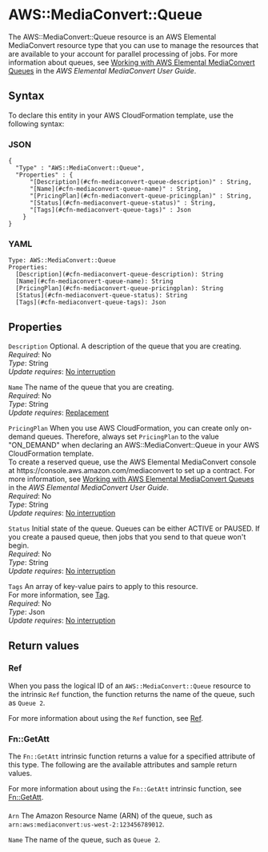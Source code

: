 # AWS::MediaConvert::Queue<a name="aws-resource-mediaconvert-queue"></a>

The AWS::MediaConvert::Queue resource is an AWS Elemental MediaConvert resource type that you can use to manage the resources that are available to your account for parallel processing of jobs\. For more information about queues, see [Working with AWS Elemental MediaConvert Queues](https://docs.aws.amazon.com/mediaconvert/latest/ug/working-with-queues.html) in the _AWS Elemental MediaConvert User Guide_\.

## Syntax<a name="aws-resource-mediaconvert-queue-syntax"></a>

To declare this entity in your AWS CloudFormation template, use the following syntax:

### JSON<a name="aws-resource-mediaconvert-queue-syntax.json"></a>

```
{
  "Type" : "AWS::MediaConvert::Queue",
  "Properties" : {
      "[Description](#cfn-mediaconvert-queue-description)" : String,
      "[Name](#cfn-mediaconvert-queue-name)" : String,
      "[PricingPlan](#cfn-mediaconvert-queue-pricingplan)" : String,
      "[Status](#cfn-mediaconvert-queue-status)" : String,
      "[Tags](#cfn-mediaconvert-queue-tags)" : Json
    }
}
```

### YAML<a name="aws-resource-mediaconvert-queue-syntax.yaml"></a>

```
Type: AWS::MediaConvert::Queue
Properties:
  [Description](#cfn-mediaconvert-queue-description): String
  [Name](#cfn-mediaconvert-queue-name): String
  [PricingPlan](#cfn-mediaconvert-queue-pricingplan): String
  [Status](#cfn-mediaconvert-queue-status): String
  [Tags](#cfn-mediaconvert-queue-tags): Json
```

## Properties<a name="aws-resource-mediaconvert-queue-properties"></a>

`Description` <a name="cfn-mediaconvert-queue-description"></a>
Optional\. A description of the queue that you are creating\.  
_Required_: No  
_Type_: String  
_Update requires_: [No interruption](https://docs.aws.amazon.com/AWSCloudFormation/latest/UserGuide/using-cfn-updating-stacks-update-behaviors.html#update-no-interrupt)

`Name` <a name="cfn-mediaconvert-queue-name"></a>
The name of the queue that you are creating\.  
_Required_: No  
_Type_: String  
_Update requires_: [Replacement](https://docs.aws.amazon.com/AWSCloudFormation/latest/UserGuide/using-cfn-updating-stacks-update-behaviors.html#update-replacement)

`PricingPlan` <a name="cfn-mediaconvert-queue-pricingplan"></a>
When you use AWS CloudFormation, you can create only on\-demand queues\. Therefore, always set `PricingPlan` to the value "ON_DEMAND" when declaring an AWS::MediaConvert::Queue in your AWS CloudFormation template\.  
To create a reserved queue, use the AWS Elemental MediaConvert console at https://console\.aws\.amazon\.com/mediaconvert to set up a contract\. For more information, see [Working with AWS Elemental MediaConvert Queues](https://docs.aws.amazon.com/mediaconvert/latest/ug/working-with-queues.html) in the _AWS Elemental MediaConvert User Guide_\.  
_Required_: No  
_Type_: String  
_Update requires_: [No interruption](https://docs.aws.amazon.com/AWSCloudFormation/latest/UserGuide/using-cfn-updating-stacks-update-behaviors.html#update-no-interrupt)

`Status` <a name="cfn-mediaconvert-queue-status"></a>
Initial state of the queue\. Queues can be either ACTIVE or PAUSED\. If you create a paused queue, then jobs that you send to that queue won't begin\.  
_Required_: No  
_Type_: String  
_Update requires_: [No interruption](https://docs.aws.amazon.com/AWSCloudFormation/latest/UserGuide/using-cfn-updating-stacks-update-behaviors.html#update-no-interrupt)

`Tags` <a name="cfn-mediaconvert-queue-tags"></a>
An array of key\-value pairs to apply to this resource\.  
For more information, see [Tag](https://docs.aws.amazon.com/AWSCloudFormation/latest/UserGuide/aws-properties-resource-tags.html)\.  
_Required_: No  
_Type_: Json  
_Update requires_: [No interruption](https://docs.aws.amazon.com/AWSCloudFormation/latest/UserGuide/using-cfn-updating-stacks-update-behaviors.html#update-no-interrupt)

## Return values<a name="aws-resource-mediaconvert-queue-return-values"></a>

### Ref<a name="aws-resource-mediaconvert-queue-return-values-ref"></a>

When you pass the logical ID of an `AWS::MediaConvert::Queue` resource to the intrinsic `Ref` function, the function returns the name of the queue, such as `Queue 2`\.

For more information about using the `Ref` function, see [Ref](https://docs.aws.amazon.com/AWSCloudFormation/latest/UserGuide/intrinsic-function-reference-ref.html)\.

### Fn::GetAtt<a name="aws-resource-mediaconvert-queue-return-values-fn--getatt"></a>

The `Fn::GetAtt` intrinsic function returns a value for a specified attribute of this type\. The following are the available attributes and sample return values\.

For more information about using the `Fn::GetAtt` intrinsic function, see [Fn::GetAtt](https://docs.aws.amazon.com/AWSCloudFormation/latest/UserGuide/intrinsic-function-reference-getatt.html)\.

#### <a name="aws-resource-mediaconvert-queue-return-values-fn--getatt-fn--getatt"></a>

`Arn` <a name="Arn-fn::getatt"></a>
The Amazon Resource Name \(ARN\) of the queue, such as `arn:aws:mediaconvert:us-west-2:123456789012`\.

`Name` <a name="Name-fn::getatt"></a>
The name of the queue, such as `Queue 2`\.
